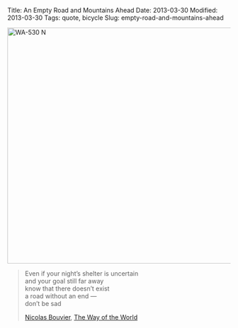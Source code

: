 Title: An Empty Road and Mountains Ahead
Date: 2013-03-30
Modified: 2013-03-30
Tags: quote, bicycle
Slug: empty-road-and-mountains-ahead

<p><a href="http://www.flickr.com/photos/pigmonkey/8605274240/" title="WA-530 N by Pig Monkey, on Flickr"><img src="https://farm9.staticflickr.com/8115/8605274240_56eb218b67_c.jpg" width="800" height="534" alt="WA-530 N"></a></p>

<blockquote>
<p>Even if your night&#8217;s shelter is uncertain<br />
and your goal still far away<br />
know that there doesn&#8217;t exist<br />
a road without an end &#8212;<br />
don&#8217;t be sad</p>
<p><a href="https://en.wikipedia.org/wiki/Nicolas_Bouvier">Nicolas Bouvier</a>, <a href="http://www.amazon.com/World-York-Review-Books-Classics/dp/1590173228">The Way of the World</a></p>
</blockquote>
